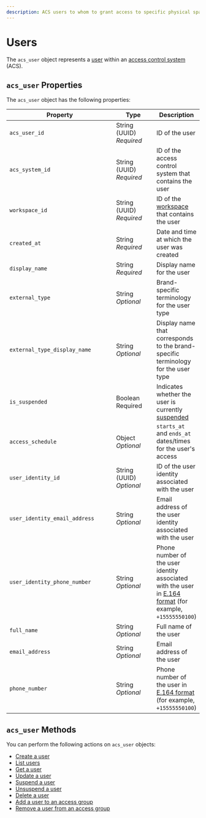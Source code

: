 ```yaml
---
description: ACS users to whom to grant access to specific physical spaces
---
```


# Users

The `acs_user` object represents a [user](../../../capability-guides/access-systems/user-management/) within an [access control system](../../../products/access-systems/) (ACS).

## `acs_user` Properties

The `acs_user` object has the following properties:

<table><thead><tr><th width="309">Property</th><th width="114">Type</th><th>Description</th></tr></thead><tbody><tr><td><code>acs_user_id</code></td><td>String (UUID)<br><em>Required</em></td><td>ID of the user</td></tr><tr><td><code>acs_system_id</code></td><td>String (UUID)<br><em>Required</em></td><td>ID of the access control system that contains the user</td></tr><tr><td><code>workspace_id</code></td><td>String (UUID)<br><em>Required</em></td><td>ID of the <a href="../../../core-concepts/workspaces/">workspace</a> that contains the user</td></tr><tr><td><code>created_at</code></td><td>String<br><em>Required</em></td><td>Date and time at which the user was created</td></tr><tr><td><code>display_name</code></td><td>String<br><em>Required</em></td><td>Display name for the user</td></tr><tr><td><code>external_type</code></td><td>String<br><em>Optional</em></td><td>Brand-specific terminology for the user type</td></tr><tr><td><code>external_type_display_name</code></td><td>String<br><em>Optional</em></td><td>Display name that corresponds to the brand-specific terminology for the user type</td></tr><tr><td><code>is_suspended</code></td><td>Boolean<br>Required</td><td>Indicates whether the user is currently <a href="../../../capability-guides/access-systems/user-management/suspending-and-unsuspending-users.md">suspended</a></td></tr><tr><td><code>access_schedule</code></td><td>Object<br><em>Optional</em></td><td><code>starts_at</code> and <code>ends_at</code> dates/times for the user's access</td></tr><tr><td><code>user_identity_id</code></td><td>String (UUID)<br><em>Optional</em></td><td>ID of the user identity associated with the user</td></tr><tr><td><code>user_identity_email_address</code></td><td>String<br><em>Optional</em></td><td>Email address of the user identity associated with the user</td></tr><tr><td><code>user_identity_phone_number</code></td><td>String<br><em>Optional</em></td><td>Phone number of the user identity associated with the user in <a href="https://www.itu.int/rec/T-REC-E.164/en">E.164 format</a> (for example, <code>+15555550100</code>)</td></tr><tr><td><code>full_name</code></td><td>String<br><em>Optional</em></td><td>Full name of the user</td></tr><tr><td><code>email_address</code></td><td>String<br><em>Optional</em></td><td>Email address of the user</td></tr><tr><td><code>phone_number</code></td><td>String<br><em>Optional</em></td><td>Phone number of the user in <a href="https://www.itu.int/rec/T-REC-E.164/en">E.164 format</a> (for example, <code>+15555550100</code>)</td></tr></tbody></table>

## `acs_user` Methods

You can perform the following actions on `acs_user` objects:

* [Create a user](create-user.md)
* [List users](list-users.md)
* [Get a user](get-user.md)
* [Update a user](update-user.md)
* [Suspend a user](suspend-a-user.md)
* [Unsuspend a user](unsuspend-a-user.md)
* [Delete a user](delete-user.md)
* [Add a user to an access group](add-user-to-access-group.md)
* [Remove a user from an access group](remove-user-from-access-group.md)
